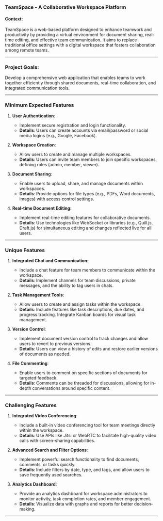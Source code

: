 ### **TeamSpace - A Collaborative Workspace Platform**

#### Context:

TeamSpace is a web-based platform designed to enhance teamwork and productivity by providing a virtual environment for document sharing, real-time editing, and effective team communication. It aims to replace traditional office settings with a digital workspace that fosters collaboration among remote teams.

---

### **Project Goals:**

Develop a comprehensive web application that enables teams to work together efficiently through shared documents, real-time collaboration, and integrated communication tools.

---

### **Minimum Expected Features**

1. **User Authentication**:

   - Implement secure registration and login functionality.
   - **Details**: Users can create accounts via email/password or social media logins (e.g., Google, Facebook).

2. **Workspace Creation**:

   - Allow users to create and manage multiple workspaces.
   - **Details**: Users can invite team members to join specific workspaces, defining roles (admin, member, viewer).

3. **Document Sharing**:

   - Enable users to upload, share, and manage documents within workspaces.
   - **Details**: Provide options for file types (e.g., PDFs, Word documents, images) with access control settings.

4. **Real-time Document Editing**:
   - Implement real-time editing features for collaborative documents.
   - **Details**: Use technologies like WebSocket or libraries (e.g., Quill.js, Draft.js) for simultaneous editing and changes reflected live for all users.

---

### **Unique Features**

1. **Integrated Chat and Communication**:

   - Include a chat feature for team members to communicate within the workspace.
   - **Details**: Implement channels for team discussions, private messages, and the ability to tag users in chats.

2. **Task Management Tools**:

   - Allow users to create and assign tasks within the workspace.
   - **Details**: Include features like task descriptions, due dates, and progress tracking. Integrate Kanban boards for visual task management.

3. **Version Control**:

   - Implement document version control to track changes and allow users to revert to previous versions.
   - **Details**: Users can view a history of edits and restore earlier versions of documents as needed.

4. **File Commenting**:
   - Enable users to comment on specific sections of documents for targeted feedback.
   - **Details**: Comments can be threaded for discussions, allowing for in-depth conversations around specific content.

---

### **Challenging Features**

1. **Integrated Video Conferencing**:

   - Include a built-in video conferencing tool for team meetings directly within the workspace.
   - **Details**: Use APIs like Jitsi or WebRTC to facilitate high-quality video calls with screen-sharing capabilities.

2. **Advanced Search and Filter Options**:

   - Implement powerful search functionality to find documents, comments, or tasks quickly.
   - **Details**: Include filters by date, type, and tags, and allow users to save frequently used searches.

3. **Analytics Dashboard**:
   - Provide an analytics dashboard for workspace administrators to monitor activity, task completion rates, and member engagement.
   - **Details**: Visualize data with graphs and reports for better decision-making.

---
